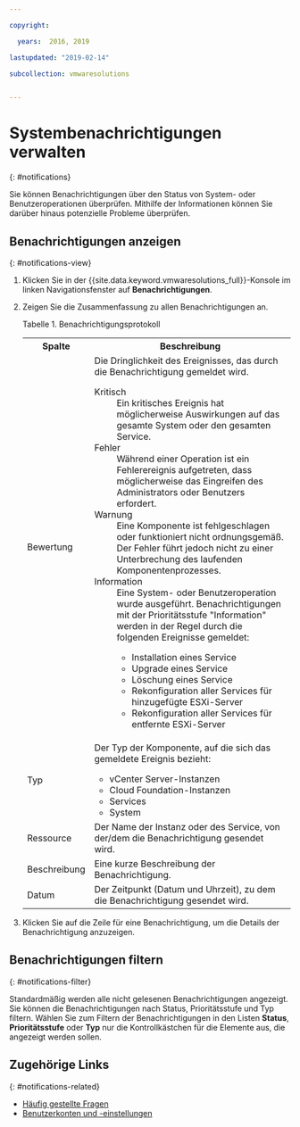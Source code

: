```yaml
---

copyright:

  years:  2016, 2019

lastupdated: "2019-02-14"

subcollection: vmwaresolutions


---
```


# Systembenachrichtigungen verwalten
{: #notifications}

Sie können Benachrichtigungen über den Status von System- oder Benutzeroperationen überprüfen. Mithilfe der Informationen können Sie darüber hinaus potenzielle Probleme überprüfen.

## Benachrichtigungen anzeigen
{: #notifications-view}

1. Klicken Sie in der {{site.data.keyword.vmwaresolutions_full}}-Konsole im linken Navigationsfenster auf **Benachrichtigungen**.
2. Zeigen Sie die Zusammenfassung zu allen Benachrichtigungen an.

   Tabelle 1. Benachrichtigungsprotokoll

    <table>
      <tr>
        <th>Spalte</th>
        <th>Beschreibung</th>
      </tr>
      <tr>
        <td>Bewertung</td>
        <td>Die Dringlichkeit des Ereignisses, das durch die Benachrichtigung gemeldet wird.
          <dl class="dl">
          <dt class="dt dlterm">Kritisch</dt>
          <dd class="dd">Ein kritisches Ereignis hat möglicherweise Auswirkungen auf das gesamte System oder den gesamten Service.</dd>
          <dt class="dt dlterm">Fehler</dt>
          <dd class="dd">Während einer Operation ist ein Fehlerereignis aufgetreten, dass möglicherweise das Eingreifen des Administrators oder Benutzers erfordert.</dd>
          <dt class="dt dlterm">Warnung</dt>
          <dd class="dd">Eine Komponente ist fehlgeschlagen oder funktioniert nicht ordnungsgemäß. Der Fehler führt jedoch nicht zu einer Unterbrechung des laufenden Komponentenprozesses.</dd>
            <dt class="dt dlterm">Information</dt>
            <dd class="dd">Eine System- oder Benutzeroperation wurde ausgeführt. Benachrichtigungen mit der Prioritätsstufe "Information" werden in der Regel durch die folgenden Ereignisse gemeldet:
              <ul class="ul">
                <li class="li">Installation eines Service</li>
                <li class="li">Upgrade eines Service</li>
                <li class="li">Löschung eines Service</li>
                <li class="li">Rekonfiguration aller Services für hinzugefügte ESXi-Server</li>
                <li class="li">Rekonfiguration aller Services für entfernte ESXi-Server</li>
              </ul>
            </dd>
          </dl>
        </td>
       </tr>
       <tr>
         <td>Typ</td>
         <td>Der Typ der Komponente, auf die sich das gemeldete Ereignis bezieht:<ul><li>vCenter Server-Instanzen</li><li>Cloud Foundation-Instanzen</li><li>Services</li><li>System</li></ul></td>
       </tr>
       <tr>
         <td>Ressource</td>
         <td>Der Name der Instanz oder des Service, von der/dem die Benachrichtigung gesendet wird.</td>
       </tr>
       <tr>
         <td>Beschreibung</td>
         <td>Eine kurze Beschreibung der Benachrichtigung.</td>
       </tr>
       <tr>
         <td>Datum</td>
         <td>Der Zeitpunkt (Datum und Uhrzeit), zu dem die Benachrichtigung gesendet wird.</td>
       </tr>
    </table>                                       

3. Klicken Sie auf die Zeile für eine Benachrichtigung, um die Details der Benachrichtigung anzuzeigen.

## Benachrichtigungen filtern
{: #notifications-filter}

Standardmäßig werden alle nicht gelesenen Benachrichtigungen angezeigt. Sie können die Benachrichtigungen nach Status, Prioritätsstufe und Typ filtern. Wählen Sie zum Filtern der Benachrichtigungen in den Listen **Status**, **Prioritätsstufe** oder **Typ** nur die Kontrollkästchen für die Elemente aus, die angezeigt werden sollen.

## Zugehörige Links
{: #notifications-related}

* [Häufig gestellte Fragen](/docs/services/vmwaresolutions/vmonic?topic=vmware-solutions-faq)
* [Benutzerkonten und -einstellungen](/docs/services/vmwaresolutions/vmonic?topic=vmware-solutions-useraccount)
